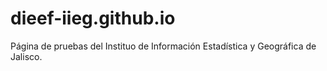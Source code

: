 # dieef-iieg.github.io

Página de pruebas del Instituo de Información Estadística y Geográfica de Jalisco.
